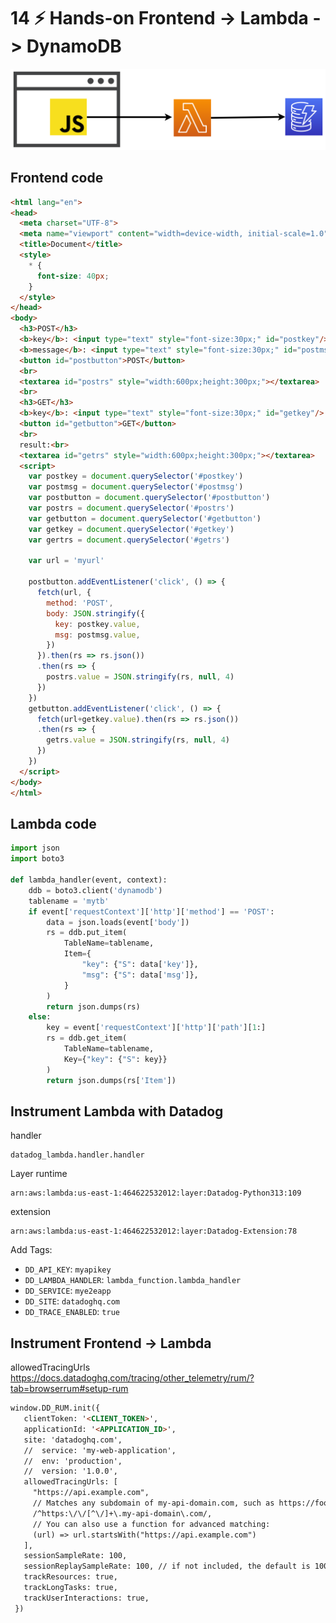 # 14 ⚡ Hands-on Frontend -> Lambda -> DynamoDB

![](../imgs/4a64ec6dae78401fb0a5e0e586bd9df6.png)

## Frontend code

```html
<html lang="en">
<head>
  <meta charset="UTF-8">
  <meta name="viewport" content="width=device-width, initial-scale=1.0">
  <title>Document</title>
  <style>
    * {
      font-size: 40px;
    }
  </style>
</head>
<body>
  <h3>POST</h3> 
  <b>key</b>: <input type="text" style="font-size:30px;" id="postkey"/><br>
  <b>message</b>: <input type="text" style="font-size:30px;" id="postmsg"/><br>
  <button id="postbutton">POST</button> 
  <br>
  <textarea id="postrs" style="width:600px;height:300px;"></textarea>
  <br>
  <h3>GET</h3> 
  <b>key</b>: <input type="text" style="font-size:30px;" id="getkey"/>
  <button id="getbutton">GET</button>
  <br>
  result:<br>
  <textarea id="getrs" style="width:600px;height:300px;"></textarea>
  <script>
    var postkey = document.querySelector('#postkey')
    var postmsg = document.querySelector('#postmsg')
    var postbutton = document.querySelector('#postbutton')
    var postrs = document.querySelector('#postrs')
    var getbutton = document.querySelector('#getbutton')
    var getkey = document.querySelector('#getkey')
    var gertrs = document.querySelector('#getrs')

    var url = 'myurl'

    postbutton.addEventListener('click', () => {
      fetch(url, {
        method: 'POST',
        body: JSON.stringify({
          key: postkey.value,
          msg: postmsg.value,
        })
      }).then(rs => rs.json())
      .then(rs => {
        postrs.value = JSON.stringify(rs, null, 4)
      })
    })
    getbutton.addEventListener('click', () => {
      fetch(url+getkey.value).then(rs => rs.json())
      .then(rs => {
        getrs.value = JSON.stringify(rs, null, 4)
      })
    })
  </script>
</body>
</html>
```

## Lambda code

```python
import json
import boto3

def lambda_handler(event, context):
    ddb = boto3.client('dynamodb')
    tablename = 'mytb'
    if event['requestContext']['http']['method'] == 'POST':
        data = json.loads(event['body'])
        rs = ddb.put_item(
            TableName=tablename,
            Item={
                "key": {"S": data['key']},
                "msg": {"S": data['msg']},
            }
        )
        return json.dumps(rs)
    else:
        key = event['requestContext']['http']['path'][1:]
        rs = ddb.get_item(
            TableName=tablename,
            Key={"key": {"S": key}}
        )
        return json.dumps(rs['Item'])
```


## Instrument Lambda with Datadog

handler

```
datadog_lambda.handler.handler
```

Layer
runtime
```
arn:aws:lambda:us-east-1:464622532012:layer:Datadog-Python313:109
```

extension
```
arn:aws:lambda:us-east-1:464622532012:layer:Datadog-Extension:78
```

Add Tags:
* `DD_API_KEY`: `myapikey`
* `DD_LAMBDA_HANDLER`: `lambda_function.lambda_handler`
* `DD_SERVICE`: `mye2eapp`
* `DD_SITE`: `datadoghq.com`
* `DD_TRACE_ENABLED`: `true`

## Instrument Frontend -> Lambda

allowedTracingUrls
https://docs.datadoghq.com/tracing/other_telemetry/rum/?tab=browserrum#setup-rum

```html
window.DD_RUM.init({
   clientToken: '<CLIENT_TOKEN>',
   applicationId: '<APPLICATION_ID>',
   site: 'datadoghq.com',
   //  service: 'my-web-application',
   //  env: 'production',
   //  version: '1.0.0',
   allowedTracingUrls: [
     "https://api.example.com",
     // Matches any subdomain of my-api-domain.com, such as https://foo.my-api-domain.com
     /^https:\/\/[^\/]+\.my-api-domain\.com/,
     // You can also use a function for advanced matching:
     (url) => url.startsWith("https://api.example.com")
   ],
   sessionSampleRate: 100,
   sessionReplaySampleRate: 100, // if not included, the default is 100
   trackResources: true,
   trackLongTasks: true,
   trackUserInteractions: true,
 })
```




